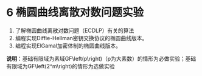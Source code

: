 # 6 椭圆曲线离散对数问题实验

1. 了解椭圆曲线离散对数问题（ECDLP）有关的算法
2. 编程实现Diffie-Hellman密钥交换协议的椭圆曲线版本。
3. 编程实现ElGamal加密体制的椭圆曲线版本。

**说明**：基础有限域为素域GF\left(p\right)（p为大素数）的情形为必做实验；基础有限域为GF\left(2^m\right)的情形为选做实验
